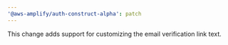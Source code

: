 ```yaml
---
'@aws-amplify/auth-construct-alpha': patch
---
```


This change adds support for customizing the email verification link text.
